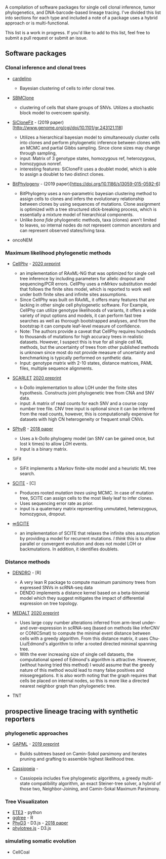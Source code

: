 A compilation of software packages for single cell clonal inference, tumor phylogenetics, and DNA-barcode-based lineage tracing. I've divided this list into sections for each type  and included a note of a package uses a hybrid approach or is multi-functional.

This list is a work in progress. If you'd like to add to this list, feel free to submit a pull request or submit an issue.



## Software packages

### Clonal inference and clonal trees
* [cardelino](https://github.com/single-cell-genetics/cardelino)
    * Bayesian clustering of cells to infer clonal tree. 
  
* [SBMClone](https://github.com/raphael-group/SBMClone)
    * clustering of cells that share groups of SNVs. Utilizes a stochastic block model to overcoem sparsity.
  
* [SiCloneFit](https://bitbucket.org/hamimzafar/siclonefit/src/master/) - (2019 paper)[http://www.genome.org/cgi/doi/10.1101/gr.243121.118]
    * Utilizes a hierarchical bayesian model to simultaneously cluster cells into clones and perform phylogenetic inference between clones with an MCMC and partial Gibbs sampling. Since clone sizes may change through sampling, 
    * input: Matrix of 3 genotype states, homozygous ref, heterozygous, homozygous nonref. 
    * interesting features: SiCloneFit uses a doublet model, which is able to assign a doublet to two distinct clones.
 
 * [BitPhylogeny](http://markowetzlab.org/software/BitPhylogeny.php) - (2019 paper)[https://doi.org/10.1186/s13059-015-0592-6]
     * BitPhylogeny uses a non-parametric bayesian clustering method to assign cells to clones and infers the evolutionary relationship between clones by using sequences of mutations. Clone assignment is optimized with a tree structured stick-breaking process, which is essentially a mixture model of hierarchical components. 
     * Unlike *bona fide* phylogenetic methods, taxa (clones) aren't limited to leaves, so internal nodes do not represent common ancestors and can represent observed states/living taxa.
     
* oncoNEM
 
### Maximum likelihood phylogenetic methods

* [CellPhy](https://github.com/amkozlov/cellphy) - [2020 preprint](https://www.biorxiv.org/content/10.1101/2020.07.31.230292v1)
  * an implementation of RAxML-NG that was optimized for single cell tree inference by including parameters for allelic dropout and sequencing/PCR errors. CellPhy uses a mMrkov substitution model that follows the finite sites model, which is reported to work well under both finite sites and infinite sites assumptions.
  * Since CellPhy was built on RAxML, it offers many features that are lacking in other single cell phylogenetic software. For Example, CellPhy can utilize genotype likelihoods of variants, it offers a wide variety of input options and models, it can perform fast tree searches as well as thorough bootstrapped analyses, and from the bootstrap it can compute leaf-level measure of confidence.
  * Note: The authors provide a caveat that CellPhy requires hundreds to thousands of mutations for high accuracy trees in realistic datasets. However, I suspect this is true for all single cell ML methods, but the uncertainty of trees from other published methods is unknown since most do not provide measure of uncertainty and benchmarking is typically performed on synthetic data.
  * Input: genotype matrix with 2-10 states, distance matrices, PAML files, multiple sequence alignments.

* [SCARLET](github.com/raphael-group/scarlet) [2020 preprint](https://doi.org/10.1016/j.cels.2020.04.001)
  * k-Dollo implementation to allow LOH under the finite sites hypothesis. Constructs joint phylogenetic tree from CNA and SNV data.
  * input: A matrix of read counts for each SNV and a course copy number tree file. CNV tree input is optional since it can be inferred from the read counts, however, this is computationally expensive for datasets with high CN heterogeneity or frequent small CNVs.
  
* [SPhyR](https://github.com/elkebir-group/SPhyR) - [2018 paper](10.1093/bioinformatics/bty589)
  * Uses a k-Dollo phylogeny model (an SNV can be gained once, but lost k times) to allow LOH events. 
  * Input is a binary matrix.
  
* SiFit
    * SiFit implements a Markov finite-site model and a heuristic ML tree search.

* [SCITE](https://gitlab.com/jahnka/SCITE) - [C]
  * Produces rooted *mutation trees* using MCMC. In case of mutation tree, SCITE can assign cells to the most likely leaf to infer clones.
  * Uses sequencing error rate as prior.
  * input is a quaternary matrix representing unmutated, heterozygous, homozygous, dropout.
  
* [∞SCITE](https://github.com/cbg-ethz/infSCITE)
  * an implementation of SCITE that relaxes the infinite sites assumption by providing a model for recurrent mutations. *I think* this is to allow parallel or convergent evolution and does not model LOH or backmutations. In addition, it identifies doublets.

  
### Distance methods
* [DENDRO](https://github.com/zhouzilu/DENDRO) - [R]
    * A very lean R package to compute maximum parsimony trees from expressed SNVs in scRNA-seq data
    * DENDO implements a distance kernel based on a beta-binomial model which they suggest mitigates the impact of differential expression on tree topology.
* [MEDALT](https://github.com/KChen-lab/MEDALT) [2020 preprint](https://www.biorxiv.org/content/10.1101/2020.04.12.038281v1.full)
    * Uses large copy number alterations inferred from arm-level under- and over-expression in scRNA-seq (based on methods like inferCNV or CONICSmat) to compute the minimal event distance between cells with a greedy algorithm. From this distance matrix, it uses Chu-Liu/Edmond's algorithm to infer a rooted directed minimal spanning tree.
    * With the ever increasing size of single cell datasets, the computational speed of Edmond's algorithm is attractive. However, (without having tried this method) I would assume that the greedy nature of this method would lead to many false positives and missegregations. It is also worth noting that the graph requires that cells be placed on internal nodes, so this is more like a directed nearest neighbor graph than phylogenetic tree.
    
* TNT

## prospective lineage tracing with synthetic reporters

### phylogenetic approaches

* [GAPML](https://github.com/matsengrp/gapml) - [2019 preprint](https://www.biorxiv.org/content/10.1101/595215v1.full)
    * Builds subtrees based on Camin-Sokol parsimony and iterates pruning and grafting to assemble highest likelihood tree.
 
* [Cassiopeia](www.github.com/YosefLab/Cassiopeia) - 
    * Cassiopeia includes five phylogenetic algorithms, a greedy multi-state compatibility algorithm, an exact Steiner-tree solver, a hybrid of those two, Neighbor-Joining, and Camin-Sokal Maximum Parsimony.
    
### Tree Visualizaton
  
  * [ETE3](https://github.com/etetoolkit/ete) - python
  * [ggtree](https://guangchuangyu.github.io/software/ggtree/) - R
  * [PhyD3](https://github.com/vibbits/phyd3) - D3.js  -  [2018 paper](https://bmcbioinformatics.biomedcentral.com/articles/10.1186/s12859-018-2283-2)
  * [phylotree.js](http://phylotree.hyphy.org/documentation/index.html) - D3.js 
  
  
### simulating somatic evolution
* CellCoal
